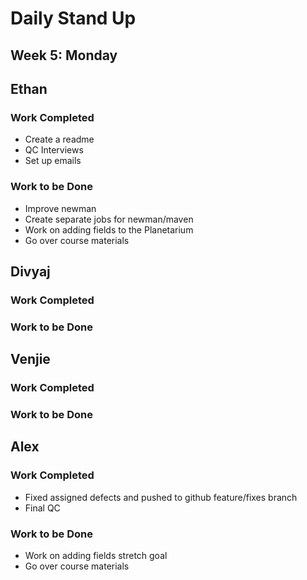# Daily Stand Up
## Week 5: Monday

## Ethan

### Work Completed

- Create a readme
- QC Interviews
- Set up emails

### Work to be Done

- Improve newman
- Create separate jobs for newman/maven
- Work on adding fields to the Planetarium
- Go over course materials

## Divyaj

### Work Completed



### Work to be Done



## Venjie

### Work Completed



### Work to be Done



## Alex

### Work Completed
- Fixed assigned defects and pushed to github feature/fixes branch
- Final QC

### Work to be Done
- Work on adding fields stretch goal
- Go over course materials
